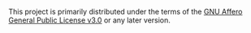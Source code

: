 This project is primarily distributed under the terms of the [GNU Affero General Public License v3.0](https://github.com/purelledhand/resume/blob/master/LICENSE) or any later version.
